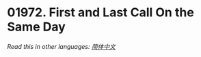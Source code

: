 # 01972. First and Last Call On the Same Day

  _Read this in other languages:_
    [_简体中文_](README.zh-CN.md)


